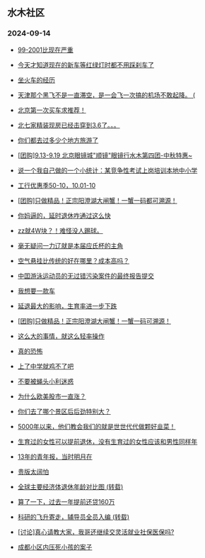 ## 水木社区 
### 2024-09-14

+ [99-2001比现在严重](https://www.newsmth.net/nForum/article/WorkingLife/161963)

+ [今天才知道现在的新车等红绿灯时都不用踩刹车了](https://www.newsmth.net/nForum/article/AutoWorld/1944913393)

+ [坐火车的经历](https://www.newsmth.net/nForum/article/Age/20373958)

+ [天津那个黑飞不是一直滞空，是一会飞一次搞的机场不敢起降。 (](https://www.newsmth.net/nForum/article/Aero/465268)

+ [北京第一次买车求推荐！](https://www.newsmth.net/nForum/article/GreenAuto/1668418)

+ [北七家精装现房已经击穿到3.6了。。。](https://www.newsmth.net/nForum/article/OurEstate/3083796)

+ [你们都去过多少个地方旅游了](https://www.newsmth.net/nForum/article/FamilyLife/1766850305)

+ [[团购]9.13-9.19 北京眼镜城"顺镜"眼镜行水木第四团-中秋特惠~](https://www.newsmth.net/nForum/article/ADAgent_TG/1325800)

+ [说一个我自己做的一个小统计：某竞争性考试上岗培训本地中小学](https://www.newsmth.net/nForum/article/ChildEducation/2437858)

+ [工行优惠季50-10，10.01-10](https://www.newsmth.net/nForum/article/CouponsLife/4502749)

+ [[团购]只做精品！正宗阳澄湖大闸蟹！一蟹一码都可溯源！](https://www.newsmth.net/nForum/article/ADAgent_TG/1325857)

+ [你妈逼的，延时退休咋通过这么快](https://www.newsmth.net/nForum/article/WorkingLife/164172)

+ [zz就4W块？！难怪没人踢球。](https://www.newsmth.net/nForum/article/Football/3446544)

+ [毫无疑问一力辽就是本届应氏杯的主角](https://www.newsmth.net/nForum/article/Weiqi/682360)

+ [空气悬挂比传统的好在哪里？成本高吗？](https://www.newsmth.net/nForum/article/AutoWorld/1944914283)

+ [中囯游泳运动员的无过错污染案件的最终报告提交](https://www.newsmth.net/nForum/article/Olympic/1628087)

+ [我想要一款车](https://www.newsmth.net/nForum/article/GreenAuto/1669640)

+ [延退最大的影响，生育率进一步下跌](https://www.newsmth.net/nForum/article/FamilyLife/1766850936)

+ [[团购]只做精品！正宗阳澄湖大闸蟹！一蟹一码可溯源！](https://www.newsmth.net/nForum/article/ADAgent_TG/1325857)

+ [这么大的事情，就这么轻率操作](https://www.newsmth.net/nForum/article/FamilyLife/1766851144)

+ [真的恐怖](https://www.newsmth.net/nForum/article/OurEstate/3084591)

+ [上了中学就鸡不了吧](https://www.newsmth.net/nForum/article/PreUnivEdu/206325)

+ [不要被蝇头小利迷惑](https://www.newsmth.net/nForum/article/Stock/10924417)

+ [为什么欧美股市一直涨？](https://www.newsmth.net/nForum/article/Stock/10924400)

+ [你们去了哪个景区后后劲特别大？](https://www.newsmth.net/nForum/article/Travel/1011126)

+ [5000年以来，他们教会我们的就是世世代代做颗好韭菜！](https://www.newsmth.net/nForum/article/OurEstate/3084443)

+ [生育过的女性可以提前退休，没有生育过的女性应该和男性同样年](https://www.newsmth.net/nForum/article/FamilyLife/1766851370)

+ [13年的青年报，当时明月在](https://www.newsmth.net/nForum/article/WorkingLife/164043)

+ [贵版太阔怕](https://www.newsmth.net/nForum/article/LeslieCheung/190346)

+ [全球主要经济体退休年龄对比图 (转载)](https://www.newsmth.net/nForum/article/OurEstate/3084467)

+ [算了一下，过去一年提前还贷160万](https://www.newsmth.net/nForum/article/OurEstate/3084696)

+ [科研的飞升寄走，辅导员全员入编 (转载)](https://www.newsmth.net/nForum/article/QingJiao/887888)

+ [[讨论]真心请教大家，我哥还继续交灵活就业社保医保吗?](https://www.newsmth.net/nForum/article/WorkingLife/164925)

+ [成都小区内压死小孩的案子](https://www.newsmth.net/nForum/article/AutoWorld/1944914475)

